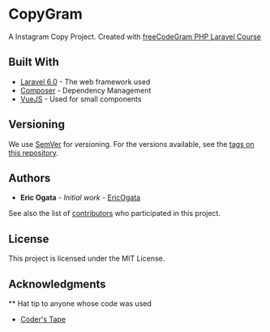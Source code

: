 # CopyGram

A Instagram Copy Project. Created with [freeCodeGram PHP Laravel Course](https://www.youtube.com/watch?v=ImtZ5yENzgE)

## Built With

* [Laravel 6.0](https://laravel.com/) - The web framework used
* [Composer](https://getcomposer.org/) - Dependency Management
* [VueJS](https://vuejs.org/) - Used for small components

## Versioning

We use [SemVer](http://semver.org/) for versioning. For the versions available, see the [tags on this repository](https://github.com/your/project/tags). 

## Authors

* **Eric Ogata** - *Initial work* - [EricOgata](https://github.com/EricOgata)

See also the list of [contributors](https://github.com/your/project/contributors) who participated in this project.

## License

This project is licensed under the MIT License.

## Acknowledgments

** Hat tip to anyone whose code was used
* [Coder's Tape](https://twitter.com/CodersTape)